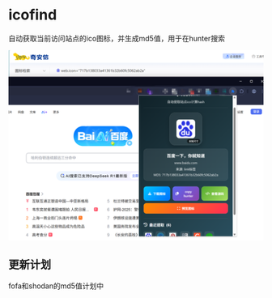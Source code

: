 # icofind

自动获取当前访问站点的ico图标，并生成md5值，用于在hunter搜索

![1750649586332](images/READ/1750649586332.png)

## 更新计划

fofa和shodan的md5值计划中
